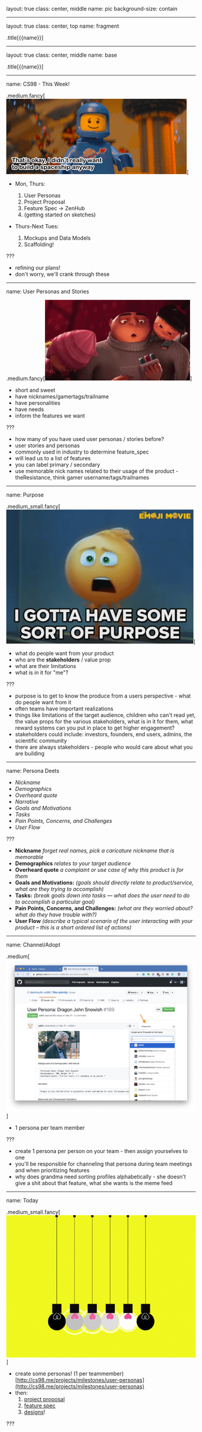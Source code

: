 layout: true
class: center, middle
name: pic
background-size: contain

---

layout: true
class: center, top
name: fragment

.title[{{name}}]

---
layout: true
class: center, middle
name: base

.title[{{name}}]





---
name: CS98 - This Week!

.medium.fancy[![](img/thats-okay.gif)]

* Mon, Thurs:
  1. User Personas
  1. Project Proposal
  1. Feature Spec -> ZenHub
  1. (getting started on sketches)

* Thurs-Next Tues:
  1. Mockups and Data Models
  1. Scaffolding!

???
* refining our plans!
* don't worry, we'll crank through these


<!-- name: ~~Buddy Teams~~

.medium.fancy[![](img/buddy-system.gif)]

* no more ~~buddy teams~~
* just ~~plain ol' buddies~~
* actually QA/user personas
* not for today, but next week

???
* buddy teams weren't super helpful but we'll have tester
 -->







---
name: User Personas and Stories

.medium.fancy[![](img/storytime.gif)]


* short and sweet
* have nicknames/gamertags/trailname
* have personalities
* have needs
* inform the features we want


???
* how many of you have used user personas / stories before?
* user stories and personas
* commonly used in industry to determine feature_spec
* will lead us to a list of features
* you can label primary / secondary
* use memorable nick names related to their usage of the product - theResistance,  think gamer username/tags/trailnames 


---
name: Purpose

.medium_small.fancy[![](img/purpose.gif)]

* what do people want from your product
* who are the **stakeholders** / value prop
* what are their limitations
* what is in it for "me"?

???

* purpose is to get to know the produce from a users perspective - what do people want from it
* often teams have important realizations
* things like limitations of the target audience, children who can't read yet,  the value props for the various stakeholders, what is in it for them, what reward systems can you put in place to get higher engagement?
* stakeholders could include: investors, founders, end users, admins, the scientific community
* there are always stakeholders - people who would care about what you are building



---
name: Persona Deets

  * _Nickname_
  * _Demographics_
  * _Overheard quote_
  * _Narrative_
  * _Goals and Motivations_
  * _Tasks_
  * _Pain Points, Concerns, and Challenges_
  * _User Flow_


???
* __Nickname__ 
  *forget real names, pick a caricature nickname that is memorable*
* __Demographics__ 
  *relates to your target audience*
* __Overheard quote__
  *a complaint or use case of why this product is for them*
* __Goals and Motivations:__
  *(goals should directly relate to product/service,*
  *what are they trying to accomplish)*
* __Tasks:__
  *(break goals down into tasks — what does the user need to do to accomplish a particular goal)*
* __Pain Points, Concerns, and Challenges:__
  *(what are they worried about? what do they have trouble with?)*
* __User Flow__
  *(describe a typical scenario of the user interacting with your product – this is a short ordered list of actions)*


---
name: Channel/Adopt

.medium[![](../../projects/milestones/img/assign-issue.jpg)]

* 1 persona per team member

???
* create 1 persona per person on your team - then assign yourselves to one
* you'll be responsible for channeling that persona during team meetings and when prioritizing features
* why does grandma need sorting profiles alphabetically - she doesn't give a shit about that feature, what she wants is the meme feed

---
name: Today

.medium_small.fancy[![](img/newton-ideas.gif)]

* create some personas! (1 per teammember) [http://cs98.me/projects/milestones/user-personas](http://cs98.me/projects/milestones/user-personas)
* then: 
  1. [project proposal](http://cs98.me/projects/milestones/project-proposal)
  1. [feature spec](http://cs98.me/projects/milestones/feature-spec)
  1. [designs](http://cs98.me/projects/milestones/mockups-models)!

???

<!-- ---
name: Acting-out Session

.small[![](img/moriarty3.gif)]
.small[![](img/moriarty2.gif)]


* Introduction to who
* Set the scene for how/when
* Have prompts / act out user interaction
* Ask questions! (how will this, why do you, etc)

???
* why moriarty? -->
